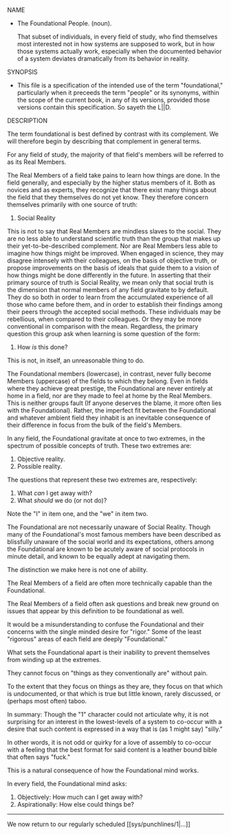 NAME
- The Foundational People. (noun).

   That subset of individuals, in every field of study, who find themselves most interested not in how systems are supposed to work, but in how those systems actually work, especially when the documented behavior of a system deviates dramatically from its behavior in reality.


SYNOPSIS

- This file is a specification of the intended use of the term "foundational," particularly when it preceeds the term "people" or its synonyms, within the scope of the current book, in any of its versions, provided those versions contain this specification. So sayeth the L||D.


DESCRIPTION

The term foundational is best defined by contrast with its complement. We will therefore begin by describing that complement in general terms.

For any field of study, the majority of that field's members will be referred to as its Real Members.

The Real Members of a field take pains to learn how things are done. In the field generally, and especially by the higher status members of it. Both as novices and as experts, they recognize that there exist many things about the field that they themselves do not yet know. They therefore concern themselves primarily with one source of truth:
1. Social Reality

This is not to say that Real Members are mindless slaves to the social. They are no less able to understand scientific truth than the group that makes up their yet-to-be-described complement. Nor are Real Members less able to imagine how things might be improved. When engaged in science, they may disagree intensely with their colleagues, on the basis of objective truth, or propose improvements on the basis of ideals that guide them to a vision of how things might be done differently in the future. In asserting that their primary source of truth is Social Reality, we mean only that social truth is the dimension that normal members of any field gravitate to by default. They do so both in order to learn from the accumulated experience of all those who came before them, and in order to establish their findings among their peers through the accepted social methods. These individuals may be rebellious, when compared to their colleagues. Or they may be more conventional in comparison with the mean. Regardless, the primary question this group ask when learning is some question of the form:
1. How _is_ this done?

This is not, in itself, an unreasonable thing to do.

The Foundational members (lowercase), in contrast, never fully become  Members (uppercase) of the fields to which they belong. Even in fields where they achieve great prestige, the Foundational are never entirely at home in a field, nor are they made to feel at home by the Real Members. This is neither groups fault (If anyone deserves the blame, it more often lies with the Foundational). Rather, the imperfect fit between the Foundational and whatever ambient field they inhabit is an inevitable consequence of their difference in focus from the bulk of the field's Members.

In any field, the Foundational gravitate at once to two extremes, in the spectrum of possible concepts of truth. These two extremes are:
1. Objective reality.
2. Possible reality.

The questions that represent these two extremes are, respectively:
1. What _can_ I get away with?
2. What _should_ we do (or not do)?

Note the "I" in item one, and the "we" in item two.

The Foundational are not necessarily unaware of Social Reality. Though many of the Foundational's most famous members have been described as blissfully unaware of the social world and its expectations, others among the Foundational are known to be acutely aware of social protocols in minute detail, and known to be equally adept at navigating them.

The distinction we make here is not one of ability.

The Real Members of a field are often more technically capable than the Foundational.

The Real Members of a field often ask questions and break new ground on issues that appear by this definition to be foundational as well.

It would be a misunderstanding to confuse the Foundational and their concerns with the single minded desire for "rigor." Some of the least "rigorous" areas of each field are deeply "Foundational."

What sets the Foundational apart is their inability to prevent themselves from winding up at the extremes.

They cannot focus on "things as they conventionally are" without pain.

To the extent that they focus on things as they are, they focus on that which is undocumented, or that which is true but little known, rarely discussed, or (perhaps most often) taboo.

In summary: Though the "1" character could not articulate why, it is not surprising for an interest in the lowest-levels of a system to co-occur with a desire that such content is expressed in a way that is (as 1 might say) "silly."

In other words, it is not odd or quirky for a love of assembly to co-occur with a feeling that the best format for said content is a leather bound bible that often says "fuck."

This is a natural consequence of how the Foundational mind works.

In every field, the Foundational mind asks:
1. Objectively: How much can I get away with?
2. Aspirationally: How else could things be?

---

We now return to our regularly scheduled [[sys/punchlines/1|...]]